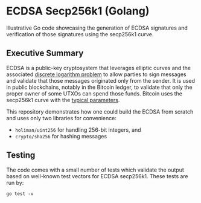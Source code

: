ECDSA Secp256k1 (Golang)
========================

Illustrative Go code showcasing the generation of ECDSA signatures and
verification of those signatures using the secp256k1 curve.

Executive Summary
-----------------

ECDSA is a public-key cryptosystem that leverages elliptic curves and the
associated [discrete logarithm problem](https://math.mit.edu/classes/18.783/2022/LectureNotes9.pdf)
to allow parties to sign messages and validate that those messages originated
only from the sender. It is used in public blockchains, notably in the Bitcoin ledger, to validate
that only the proper owner of some UTXOs can spend those funds. Bitcoin uses
the secp256k1 curve with the [typical parameters](https://www.secg.org/sec2-v2.pdf).

This repository demonstrates how one could build the ECDSA from scratch and uses
only two libraries for convenience:

+ `holiman/uint256` for handling 256-bit integers, and
+ `crypto/sha256` for hashing messages

Testing
-------

The code comes with a small number of tests which validate the output based on
well-known test vectors for ECDSA secp256k1. These tests are run by:

```
go test -v
```

